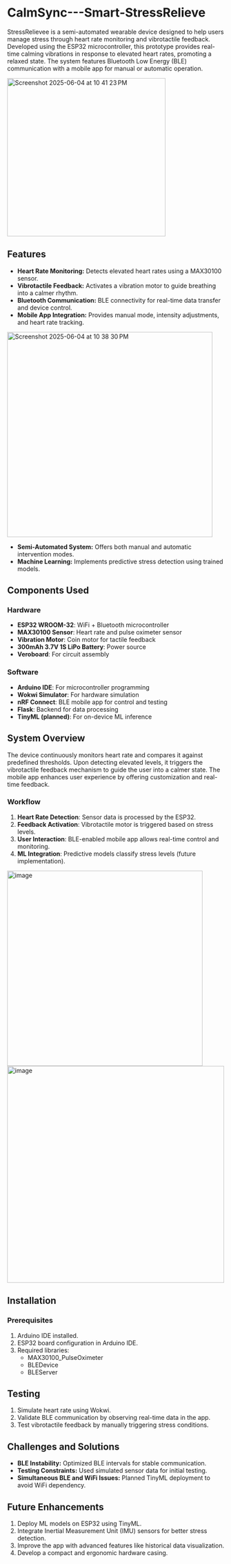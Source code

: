 # CalmSync---Smart-StressRelieve


StressRelievee is a semi-automated wearable device designed to help users manage stress through heart rate monitoring and vibrotactile feedback. Developed using the ESP32 microcontroller, this prototype provides real-time calming vibrations in response to elevated heart rates, promoting a relaxed state. The system features Bluetooth Low Energy (BLE) communication with a mobile app for manual or automatic operation.

<img width="367" alt="Screenshot 2025-06-04 at 10 41 23 PM" src="https://github.com/user-attachments/assets/75b6cb82-58b0-4320-9af6-6afbfa3d4783" />


## Features
- **Heart Rate Monitoring:** Detects elevated heart rates using a MAX30100 sensor.
- **Vibrotactile Feedback:** Activates a vibration motor to guide breathing into a calmer rhythm.
- **Bluetooth Communication:** BLE connectivity for real-time data transfer and device control.
- **Mobile App Integration:** Provides manual mode, intensity adjustments, and heart rate tracking.
 <img width="476" alt="Screenshot 2025-06-04 at 10 38 30 PM" src="https://github.com/user-attachments/assets/f1b015fc-d95f-4461-8a6f-1685f09359de" />

- **Semi-Automated System:** Offers both manual and automatic intervention modes.
- **Machine Learning:** Implements predictive stress detection using trained models.

## Components Used
### Hardware
- **ESP32 WROOM-32**: WiFi + Bluetooth microcontroller
- **MAX30100 Sensor**: Heart rate and pulse oximeter sensor
- **Vibration Motor**: Coin motor for tactile feedback
- **300mAh 3.7V 1S LiPo Battery**: Power source
- **Veroboard**: For circuit assembly

### Software
- **Arduino IDE**: For microcontroller programming
- **Wokwi Simulator**: For hardware simulation
- **nRF Connect**: BLE mobile app for control and testing
- **Flask**: Backend for data processing
- **TinyML (planned)**: For on-device ML inference

## System Overview
The device continuously monitors heart rate and compares it against predefined thresholds. Upon detecting elevated levels, it triggers the vibrotactile feedback mechanism to guide the user into a calmer state. The mobile app enhances user experience by offering customization and real-time feedback.

### Workflow
1. **Heart Rate Detection**: Sensor data is processed by the ESP32.
2. **Feedback Activation**: Vibrotactile motor is triggered based on stress levels.
3. **User Interaction**: BLE-enabled mobile app allows real-time control and monitoring.
4. **ML Integration**: Predictive models classify stress levels (future implementation).

<img width="453" alt="image" src="https://github.com/user-attachments/assets/1890c588-5dcc-4913-8e38-71e557f84456" />

<img width="503" alt="image" src="https://github.com/user-attachments/assets/8d61d658-68ed-4dec-a670-ac94555dc03b" />

## Installation
### Prerequisites
1. Arduino IDE installed.
2. ESP32 board configuration in Arduino IDE.
3. Required libraries:
   - MAX30100_PulseOximeter
   - BLEDevice
   - BLEServer


## Testing
1. Simulate heart rate using Wokwi.
2. Validate BLE communication by observing real-time data in the app.
3. Test vibrotactile feedback by manually triggering stress conditions.

## Challenges and Solutions
- **BLE Instability:** Optimized BLE intervals for stable communication.
- **Testing Constraints:** Used simulated sensor data for initial testing.
- **Simultaneous BLE and WiFi Issues:** Planned TinyML deployment to avoid WiFi dependency.

## Future Enhancements
1. Deploy ML models on ESP32 using TinyML.
2. Integrate Inertial Measurement Unit (IMU) sensors for better stress detection.
3. Improve the app with advanced features like historical data visualization.
4. Develop a compact and ergonomic hardware casing.


